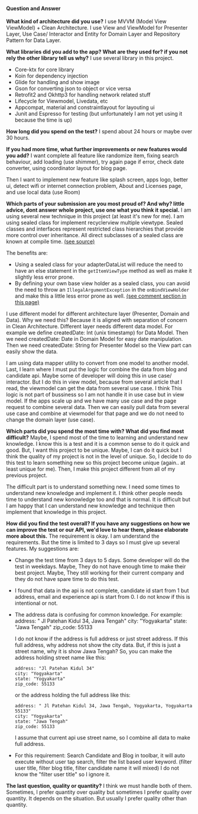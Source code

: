 #### Question and Answer

**What kind of architecture did you use?**
I use MVVM (Model View ViewModel) + Clean Architecture.
I use View and ViewModel for Presenter Layer, Use Case/ Interactor and Entity for Domain Layer and Repository Pattern for Data Layer.

**What libraries did you add to the app? What are they used for? if you not rely the other library tell us why?**
I use several library in this project.
-   Core-ktx for core library
-   Koin for dependency injection
-   Glide for handling and show image
-   Gson for converting json to object or vice versa
-   Retrofit2 and Okhttp3 for handling network related stuff
-   Lifecycle for Viewmodel, Livedata, etc
-   Appcompat, material and constraintlayout for layouting ui
-   Junit and Espresso for testing (but unfortunately I am not yet using it because the time is up)

**How long did you spend on the test?**
I spend about 24 hours or maybe over 30 hours.

**If you had more time, what further improvements or new features would you add?**
I want complete all feature like randomize item, fixing search behaviour, add loading (use shimmer), 
try again page if error, check date converter, using coordinator layout for blog page.

Then I want to implement new feature like splash screen, apps logo, better ui, detect wifi or internet connection problem,
About and Licenses page, and use local data (use Room)

**Which parts of your submission are you most proud of? And why? little advice, dont answer whole project, use one what you think it special.**
I am using several new technique in this project (at least it's new for me). I am using sealed class for implement recyclerview multiple viewtype.
Sealed classes and interfaces represent restricted class hierarchies that provide more control over inheritance. 
All direct subclasses of a sealed class are known at compile time. [(see source)](https://kotlinlang.org/docs/sealed-classes.html)

The benefits are:
-   Using a sealed class for your adapterDataList will reduce the need to have an else statement in the `getItemViewType` method as well as make it slightly less error prone.
-   By defining your own base view holder as a sealed class, you can avoid the need to throw an `IllegalArgumentException` in the `onBindViewHolder` and make this a little less error prone as well.
    [(see comment section in this page)](https://medium.com/@ivancse.58/android-and-kotlin-recyclerview-with-multiple-view-types-65285a254393)
    
I use different model for different architecture layer (Presenter, Domain and Data). Why we need this? Because it is aligned with separation of concern in Clean Architecture.
Different layer needs different data model. For example we define createdDate: Int (unix timestamp) for Data Model. Then we need createdDate: Date in Domain Model for
easy date manipulation. Then we need createdDate: String for Presenter Model so the View part can easily show the data.

I am using data mapper utility to convert from one model to another model. Last, I learn where I must put the logic for combine the data from blog and candidate api.
Maybe some of developer will doing this in use case/ interactor. But I do this in view model, because from several article that I read,
the viewmodel can get the data from several use case. I think This logic is not part of bussiness so I am not handle it in use case but in view model.
If the apps scale up and we have many use case and the page request to combine several data. Then we can easily pull data from several use case and combine at
viewmodel for that page and we do not need to change the domain layer (use case).

**Which parts did you spend the most time with? What did you find most difficult?**
Maybe, I spend most of the time to learning and understand new knowledge. I know this is a test and it is a common sense to do it quick and good.
But, I want this project to be unique. Maybe, I can do it quick but I think the quality of my project is not in the level of unique.
So, I decide to do this test to learn something new so this project become unique (again.. at least unique for me).
Then, I make this project different from all of my previous project.

The difficult part is to understand something new. I need some times to understand new knowledge and implement it. 
I think other people needs time to understand new konowledge too and that is normal. It is difficult but I am happy that I can understand 
new knowledge and technique then implement that knowledge in this project.

**How did you find the test overall? If you have any suggestions on how we can improve the test or our API, we'd love to hear them, please elaborate more about this.**
The requirement is okay. I am understand the requirements. But the time is limited to 3 days so I must give up several features.
My suggestions are:
-   Change the test time from 3 days to 5 days. Some developer will do the test in weekdays. Maybe, They do not have enough time to make their best project.
    Maybe, They still working for their current company and they do not have spare time to do this test.
-   I found that data in the api is not complete, candidate id start from 1 but address, email and experience api is start from 0. I do not know if this is intentional or not.
-   The address data is confusing for common knowledge.
    For example:
        address: " Jl Patehan Kidul 34, Jawa Tengah"
        city: "Yogyakarta"
        state: "Jawa Tengah"
        zip_code: 55133
    
    I do not know if the address is full address or just street address. If this full address, why address not show the city data.
    But, if this is just a street name, why it is show Jawa Tengah?
    So, you can make the address holding street name like this:
    
        address: "Jl Patehan Kidul 34"
        city: "Yogyakarta"
        state: "Yogyakarta"
        zip_code: 55133
    
    or the address holding the full address like this:

        address: " Jl Patehan Kidul 34, Jawa Tengah, Yogyakarta, Yogyakarta 55133"
        city: "Yogyakarta"
        state: "Jawa Tengah"
        zip_code: 55133

    I assume that current api use street name, so I combine all data to make full address.
-   For this requirement:
    Search Candidate and Blog in toolbar, it will auto execute without user tap search, filter the list based user keyword. (filter user title, filter blog title, filter candidate name it will mixed)
    I do not know the "filter user title" so I ignore it.

**The last question, quality or quantity?**
I think we must handle both of them. Sometimes, I prefer quantity over quality but sometimes I prefer quality over quantity. 
It depends on the situation. But usually I prefer quality other than quantity.
